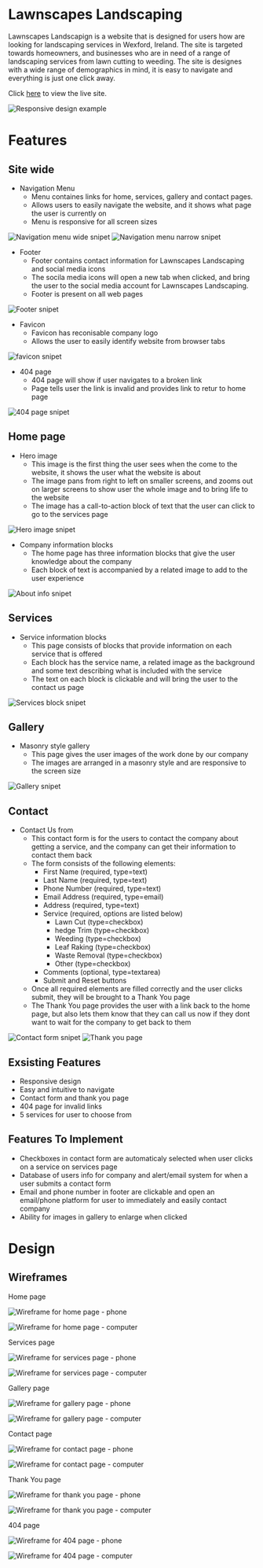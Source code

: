 # Lawnscapes Landscaping

Lawnscapes Landscapign is a website that is designed for users how are looking for landscaping services in Wexford, Ireland. The site is targeted towards homeowners, and businesses who are in need of a range of landscaping services from lawn cutting to weeding. The site is designes with a wide range of demographics in mind, it is easy to navigate and everything is just one click away.

Click [here](https://kristfur.github.io/lawnscapes-landscaping/) to view the live site.

![Responsive design example](docs/read-me-images/responsive-website.JPG)

# Features
## Site wide
- Navigation Menu
    - Menu containes links for home, services, gallery and contact pages.
    - Allows users to easily navigate the website, and it shows what page the user is currently on
    - Menu is responsive for all screen sizes

![Navigation menu wide snipet](docs/read-me-images/nav-menu-wide.JPG)
![Navigation menu narrow snipet](docs/read-me-images/nav-menu-narrow.JPG)

- Footer
    - Footer contains contact information for Lawnscapes Landscaping and social media icons
    - The socila media icons will open a new tab when clicked, and bring the user to the social media account for Lawnscapes Landscaping.
    - Footer is present on all web pages

![Footer snipet](docs/read-me-images/footer.JPG)

- Favicon
    - Favicon has reconisable company logo
    - Allows the user to easily identify website from browser tabs

![favicon snipet](docs/read-me-images/favicon.JPG)

- 404 page
    - 404 page will show if user navigates to a broken link
    - Page tells user the link is invalid and provides link to retur to home page

![404 page snipet](docs/read-me-images/404-oops.JPG)


## Home page
 - Hero image
    - This image is the first thing the user sees when the come to the website, it shows the user what the website is about
    - The image pans from right to left on smaller screens, and zooms out on larger screens to show user the whole image and to bring life to the website
    - The image has a call-to-action block of text that the user can click to go to the services page

![Hero image snipet](docs/read-me-images/hero-snip.JPG)

- Company information blocks
    - The home page has three information blocks that give the user knowledge about the company
    - Each block of text is accompanied by a related image to add to the user experience

![About info snipet](docs/read-me-images/about-me-snip.JPG)

## Services
- Service information blocks
    - This page consists of blocks that provide information on each service that is offered
    - Each block has the service name, a related image as the background and some text describing what is included with the service
    - The text on each block is clickable and will bring the user to the contact us page

![Services block snipet](docs/read-me-images/services-block.JPG)

## Gallery
- Masonry style gallery
    - This page gives the user images of the work done by our company
    - The images are arranged in a masonry style and are responsive to the screen size

![Gallery snipet](docs/read-me-images/gallery-snip.JPG)

## Contact
- Contact Us from
    - This contact form is for the users to contact the company about getting a service, and the company can get their information to contact them back
    - The form consists of the following elements:
        - First Name (required, type=text)
        - Last Name (required, type=text)
        - Phone Number (required, type=text)
        - Email Address (required, type=email)
        - Address (required, type=text)
        - Service (required, options are listed below)
            - Lawn Cut (type=checkbox)
            - hedge Trim (type=checkbox)
            - Weeding (type=checkbox)
            - Leaf Raking (type=checkbox)
            - Waste Removal (type=checkbox)
            - Other (type=checkbox)
        - Comments (optional, type=textarea)
        - Submit and Reset buttons
    - Once all required elements are filled correctly and the user clicks submit, they will be brought to a Thank You page
    - The Thank You page provides the user with a link back to the home page, but also lets them know that they can call us now if they dont want to wait for the company to get back to them

![Contact form snipet](docs/read-me-images/contact-form.JPG)
![Thank you page](docs/read-me-images/thank-you.JPG)

## Exsisting Features
- Responsive design
- Easy and intuitive to navigate
- Contact form and thank you page
- 404 page for invalid links
- 5 services for user to choose from

## Features To Implement
- Checkboxes in contact form are automaticaly selected when user clicks on a service on services page
- Database of users info for company and alert/email system for when a user submits a contact form
- Email and phone number in footer are clickable and open an email/phone platform for user to immediately and easily contact company
- Ability for images in gallery to enlarge when clicked

# Design
## Wireframes
Home page

![Wireframe for home page - phone](docs/read-me-images/p-home.png)

![Wireframe for home page - computer](docs/read-me-images/c-home.png)

Services page

![Wireframe for services page - phone](docs/read-me-images/p-services.png)

![Wireframe for services page - computer](docs/read-me-images/c-services.png)

Gallery page

![Wireframe for gallery page - phone](docs/read-me-images/p-gallery.png)

![Wireframe for gallery page - computer](docs/read-me-images/c-gallery.png)

Contact page

![Wireframe for contact page - phone](docs/read-me-images/p-contact.png)

![Wireframe for contact page - computer](docs/read-me-images/c-contact.png)

Thank You page

![Wireframe for thank you page - phone](docs/read-me-images/p-submit.png)

![Wireframe for thank you page - computer](docs/read-me-images/c-submit.png)

404 page

![Wireframe for 404 page - phone](docs/read-me-images/p-404.png)

![Wireframe for 404 page - computer](docs/read-me-images/c-404.png)